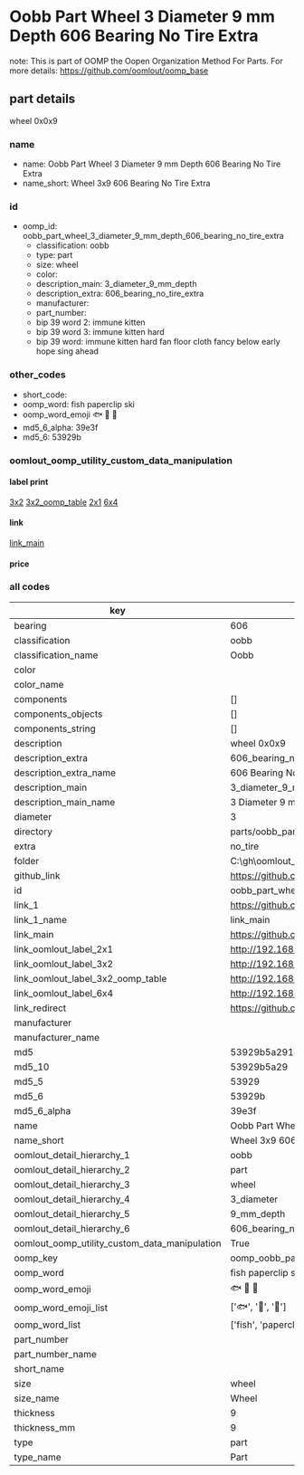 # Oobb Part Wheel 3 Diameter 9 mm Depth 606 Bearing No Tire Extra  

note: This is part of OOMP the Oopen Organization Method For Parts. For more details: https://github.com/oomlout/oomp_base

##  part details
  



wheel 0x0x9



### name
* name: Oobb Part Wheel 3 Diameter 9 mm Depth 606 Bearing No Tire Extra
* name_short: Wheel 3x9 606 Bearing No Tire Extra
### id
* oomp_id: oobb_part_wheel_3_diameter_9_mm_depth_606_bearing_no_tire_extra
  * classification: oobb
  * type: part
  * size: wheel
  * color: 
  * description_main: 3_diameter_9_mm_depth
  * description_extra: 606_bearing_no_tire_extra
  * manufacturer: 
  * part_number: 
  * bip 39 word 2: immune kitten
  * bip 39 word 3: immune kitten hard
  * bip 39 word: immune kitten hard fan floor cloth fancy below early hope sing ahead

### other_codes
* short_code: 
* oomp_word: fish paperclip ski
* oomp_word_emoji :fish: :paperclip: :ski:
* md5_6_alpha: 39e3f
* md5_6: 53929b






### oomlout_oomp_utility_custom_data_manipulation
#### label print
[3x2](http://192.168.1.245:1112/?label=oomp%2039e3f)
[3x2_oomp_table](http://192.168.1.108:1112/?label=oomp%2039e3f)
[2x1](http://192.168.1.242:1112/?label=oomp%2039e3f)
[6x4](http://192.168.1.55:1112/?label=oomp%2039e3f)    

#### link

[link_main](https://github.com/oomlout/oomlout_oobb_version_4_generated_parts/tree/main/navigation_oomp/oobb/part/wheel/3_diameter_9_mm_depth/606_bearing_no_tire_extra/part)                              

#### price







### all codes 
| key | value |  
| --- | --- |  
| bearing | 606 |  
| classification | oobb |  
| classification_name | Oobb |  
| color |  |  
| color_name |  |  
| components | [] |  
| components_objects | [] |  
| components_string | [] |  
| description | wheel 0x0x9 |  
| description_extra | 606_bearing_no_tire_extra |  
| description_extra_name | 606 Bearing No Tire Extra |  
| description_main | 3_diameter_9_mm_depth |  
| description_main_name | 3 Diameter 9 mm Depth |  
| diameter | 3 |  
| directory | parts/oobb_part_wheel_3_diameter_9_mm_depth_606_bearing_no_tire_extra |  
| extra | no_tire |  
| folder | C:\gh\oomlout_oobb_version_4_generated_parts\parts\oobb_part_wheel_3_diameter_9_mm_depth_606_bearing_no_tire_extra |  
| github_link | https://github.com/oomlout/oomlout_oomp_part_src/tree/main/parts/oobb_part_wheel_3_diameter_9_mm_depth_606_bearing_no_tire_extra |  
| id | oobb_part_wheel_3_diameter_9_mm_depth_606_bearing_no_tire_extra |  
| link_1 | https://github.com/oomlout/oomlout_oobb_version_4_generated_parts/tree/main/navigation_oomp/oobb/part/wheel/3_diameter_9_mm_depth/606_bearing_no_tire_extra/part |  
| link_1_name | link_main |  
| link_main | https://github.com/oomlout/oomlout_oobb_version_4_generated_parts/tree/main/navigation_oomp/oobb/part/wheel/3_diameter_9_mm_depth/606_bearing_no_tire_extra/part |  
| link_oomlout_label_2x1 | http://192.168.1.242:1112/?label=oomp%2039e3f |  
| link_oomlout_label_3x2 | http://192.168.1.245:1112/?label=oomp%2039e3f |  
| link_oomlout_label_3x2_oomp_table | http://192.168.1.108:1112/?label=oomp%2039e3f |  
| link_oomlout_label_6x4 | http://192.168.1.55:1112/?label=oomp%2039e3f |  
| link_redirect | https://github.com/oomlout/oomlout_oobb_version_4_generated_parts/tree/main/parts/oobb_wheel_03_09_606_ex_no_tire |  
| manufacturer |  |  
| manufacturer_name |  |  
| md5 | 53929b5a2914ca5caf2cb52cd25ed38d |  
| md5_10 | 53929b5a29 |  
| md5_5 | 53929 |  
| md5_6 | 53929b |  
| md5_6_alpha | 39e3f |  
| name | Oobb Part Wheel 3 Diameter 9 mm Depth 606 Bearing No Tire Extra |  
| name_short | Wheel 3x9 606 Bearing No Tire Extra |  
| oomlout_detail_hierarchy_1 | oobb |  
| oomlout_detail_hierarchy_2 | part |  
| oomlout_detail_hierarchy_3 | wheel |  
| oomlout_detail_hierarchy_4 | 3_diameter |  
| oomlout_detail_hierarchy_5 | 9_mm_depth |  
| oomlout_detail_hierarchy_6 | 606_bearing_no_tire_extra |  
| oomlout_oomp_utility_custom_data_manipulation | True |  
| oomp_key | oomp_oobb_part_wheel_3_diameter_9_mm_depth_606_bearing_no_tire_extra |  
| oomp_word | fish paperclip ski |  
| oomp_word_emoji | :fish: :paperclip: :ski: |  
| oomp_word_emoji_list | [':fish:', ':paperclip:', ':ski:'] |  
| oomp_word_list | ['fish', 'paperclip', 'ski'] |  
| part_number |  |  
| part_number_name |  |  
| short_name |  |  
| size | wheel |  
| size_name | Wheel |  
| thickness | 9 |  
| thickness_mm | 9 |  
| type | part |  
| type_name | Part |  

